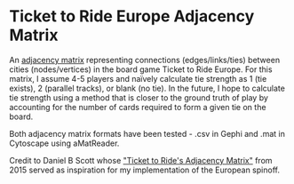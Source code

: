 # Ticket to Ride Europe Adjacency Matrix
An [adjacency matrix](http://faculty.ucr.edu/~hanneman/nettext/C5_%20Matrices.html) representing connections (edges/links/ties) between cities (nodes/vertices) in the board game Ticket to Ride Europe. For this matrix, I assume 4-5 players and naïvely calculate tie strength as 1 (tie exists), 2 (parallel tracks), or blank (no tie). In the future, I hope to calculate tie strength using a method that is closer to the ground truth of play by accounting for the number of cards required to form a given tie on the board.

Both adjacency matrix formats have been tested - .csv in Gephi and .mat in Cytoscape using aMatReader.

Credit to Daniel B Scott whose ["Ticket to Ride's Adjacency Matrix"](https://danbscott.ghost.io/ticket-to-rides-adjacency-matrix/) from 2015 served as inspiration for my implementation of the European spinoff. 
